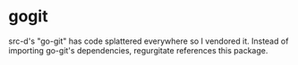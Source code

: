 # gogit
src-d's "go-git" has code splattered everywhere so I vendored it. Instead of importing go-git's dependencies, regurgitate references this package.
